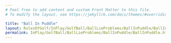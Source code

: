 ```yaml
---
# Feel free to add content and custom Front Matter to this file.
# To modify the layout, see https://jekyllrb.com/docs/themes/#overriding-theme-defaults

title: "Ball In Puddle"
layout: RulesOfGolf/InPlay/GolfBall/BallLieProblems/BallInPuddle/BallInPuddle
permalink: InPlay/GolfBall/BallLieProblems/BallInPuddle/BallInPuddle.html
---
```

